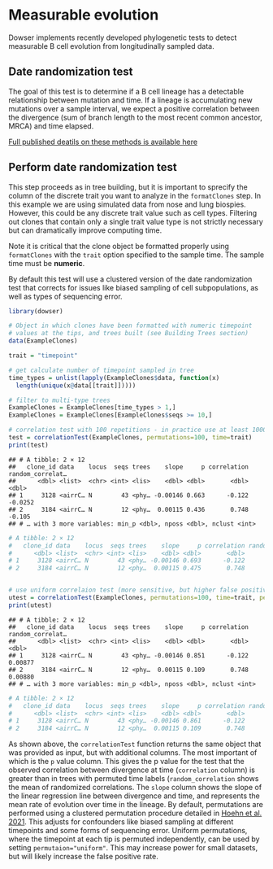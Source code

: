 # Measurable evolution

Dowser implements recently developed phylogenetic tests to detect measurable B cell evolution from longitudinally sampled data.

## Date randomization test

The goal of this test is to determine if a B cell lineage has a detectable relationship between mutation and time. If a lineage is accumulating new mutations over a sample interval, we expect a positive correlation between the divergence (sum of branch length to the most recent common ancestor, MRCA) and time elapsed. 

[Full published deatils on these methods is available here](https://elifesciences.org/articles/70873)

## Perform date randomization test

This step proceeds as in tree building, but it is important to sprecify the column of the discrete trait you want to analyze in the `formatClones` step. In this example we are using simulated data from nose and lung biospies. However, this could be any discrete trait value such as cell types. Filtering out clones that contain only a single trait value type is not strictly necessary but can dramatically improve computing time.

Note it is critical that the clone object be formatted properly using `formatClones` with the `trait` option specified to the sample time. The sample time must be **numeric**.

By default this test will use a clustered version of the date randomization test that corrects for issues like biased sampling of cell subpopulations, as well as types of sequencing error.


```r
library(dowser)

# Object in which clones have been formatted with numeric timepoint 
# values at the tips, and trees built (see Building Trees section)
data(ExampleClones)

trait = "timepoint"

# get calculate number of timepoint sampled in tree
time_types = unlist(lapply(ExampleClones$data, function(x)
  length(unique(x@data[[trait]]))))

# filter to multi-type trees
ExampleClones = ExampleClones[time_types > 1,]
ExampleClones = ExampleClones[ExampleClones$seqs >= 10,]

# correlation test with 100 repetitions - in practice use at least 1000
test = correlationTest(ExampleClones, permutations=100, time=trait)
print(test)
```

```
## # A tibble: 2 × 12
##   clone_id data    locus  seqs trees    slope     p correlation random_correlat…
##      <dbl> <list>  <chr> <int> <lis>    <dbl> <dbl>       <dbl>            <dbl>
## 1     3128 <airrC… N        43 <phy… -0.00146 0.663      -0.122          -0.0252
## 2     3184 <airrC… N        12 <phy…  0.00115 0.436       0.748          -0.105 
## # … with 3 more variables: min_p <dbl>, nposs <dbl>, nclust <int>
```

```r
# A tibble: 2 × 12
#   clone_id data    locus  seqs trees    slope     p correlation random_correlat…
#      <dbl> <list>  <chr> <int> <lis>    <dbl> <dbl>       <dbl>            <dbl>
# 1     3128 <airrC… N        43 <phy… -0.00146 0.693      -0.122          -0.0237
# 2     3184 <airrC… N        12 <phy…  0.00115 0.475       0.748          -0.0449


# use uniform correlaion test (more sensitive, but higher false positive rate)
utest = correlationTest(ExampleClones, permutations=100, time=trait, permutation="uniform")
print(utest)
```

```
## # A tibble: 2 × 12
##   clone_id data    locus  seqs trees    slope     p correlation random_correlat…
##      <dbl> <list>  <chr> <int> <lis>    <dbl> <dbl>       <dbl>            <dbl>
## 1     3128 <airrC… N        43 <phy… -0.00146 0.851      -0.122          0.00877
## 2     3184 <airrC… N        12 <phy…  0.00115 0.109       0.748          0.00880
## # … with 3 more variables: min_p <dbl>, nposs <dbl>, nclust <int>
```

```r
# A tibble: 2 × 12
#   clone_id data    locus  seqs trees    slope     p correlation random_correlat…
#      <dbl> <list>  <chr> <int> <lis>    <dbl> <dbl>       <dbl>            <dbl>
# 1     3128 <airrC… N        43 <phy… -0.00146 0.861      -0.122          0.00934
# 2     3184 <airrC… N        12 <phy…  0.00115 0.109       0.748         -0.0440 
```


As shown above, the `correlationTest` function returns the same object that was provided as input, but with additional columns. The most important of which is the `p` value column. This gives the p value for the test that the observed correlation between divergence at time (`correlation` column) is greater than in trees with permuted time labels (`random_correlation` shows the mean of randomized correlations. The `slope` column shows the slope of the linear regression line between divergence and time, and represents the mean rate of evolution over time in the lineage. By default, permutations are performed using a clustered permutation procedure detailed in [Hoehn et al. 2021](https://elifesciences.org/articles/70873). This adjusts for confounders like biased sampling at different timepoints and some forms of sequencing error. Uniform permutations, where the timepoint at each tip is permuted independently, can be used by setting `permutaion="uniform"`. This may increase power for small datasets, but will likely increase the false positive rate.
